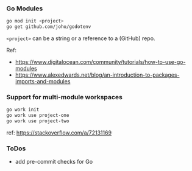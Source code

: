 ### Go Modules

```bash
go mod init <project>
go get github.com/joho/godotenv
```

`<project>` can be a string or a reference to a (GitHub) repo.

Ref:

- https://www.digitalocean.com/community/tutorials/how-to-use-go-modules
- https://www.alexedwards.net/blog/an-introduction-to-packages-imports-and-modules

### Support for multi-module workspaces

```bash
go work init
go work use project-one
go work use project-two
```

ref: https://stackoverflow.com/a/72131169

### ToDos

- add pre-commit checks for Go
